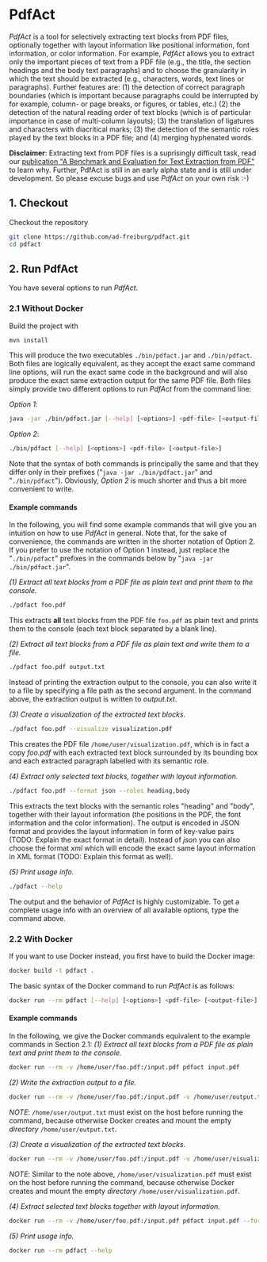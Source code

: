 # PdfAct

*PdfAct* is a tool for selectively extracting text blocks from PDF files, optionally together with layout information like positional information, font information, or color information. For example, *PdfAct* allows you to extract only the important pieces of text from a PDF file (e.g., the title, the section headings and the body text paragraphs) and to choose the granularity in which the text should be extracted (e.g., characters, words, text lines or paragraphs). 
Further features are: 
(1) the detection of correct paragraph boundaries (which is important because paragraphs could be interrupted by for example, column- or page breaks, or figures, or tables, etc.)
(2) the detection of the natural reading order of text blocks (which is of particular importance in case of multi-column layouts); 
(3) the translation of ligatures and characters with diacritical marks;
(3) the detection of the semantic roles played by the text blocks in a PDF file; and
(4) merging hyphenated words.

**Disclaimer**: Extracting text from PDF files is a suprisingly difficult task, read our [publication "A Benchmark and Evaluation for Text Extraction from PDF"](https://ad-publications.informatik.uni-freiburg.de/benchmark.pdf) to learn why. Further, PdfAct is still in an early alpha state and is still under development. So please excuse bugs and use *PdfAct* on your own risk :-)

## 1. Checkout

Checkout the repository

```bash
git clone https://github.com/ad-freiburg/pdfact.git
cd pdfact
```

## 2. Run PdfAct 

You have several options to run *PdfAct*. 

### 2.1 Without Docker

Build the project with

```bash
mvn install
```

This will produce the two executables `./bin/pdfact.jar` and `./bin/pdfact`. 
Both files are logically equivalent, as they accept the exact same command line options, will run the exact same code in the background and will also produce the exact same extraction output for the same PDF file. 
Both files simply provide two different options to run *PdfAct* from the command line:

*Option 1*:
  ```bash
  java -jar ./bin/pdfact.jar [--help] [<options>] <pdf-file> [<output-file>]
  ```

*Option 2*:
  ```bash
  ./bin/pdfact [--help] [<options>] <pdf-file> [<output-file>]
  ```


Note that the syntax of both commands is principally the same and that they differ only in their prefixes ("`java -jar ./bin/pdfact.jar`" and "`./bin/pdfact`").
Obviously, *Option 2* is much shorter and thus a bit more convenient to write.

#### **Example commands**

In the following, you will find some example commands that will give you an intuition on how to use *PdfAct* in general.
Note that, for the sake of convenience, the commands are written in the shorter notation of Option 2.
If you prefer to use the notation of Option 1 instead, just replace the "`./bin/pdfact`" prefixes in the commands below by "`java -jar ./bin/pdfact.jar`".

*(1) Extract all text blocks from a PDF file as plain text and print them to the console.*
```bash
./pdfact foo.pdf
```
This extracts **all** text blocks from the PDF file `foo.pdf` as plain text and prints them to the console (each text block separated by a blank line).

*(2) Extract all text blocks from a PDF file as plain text and write them to a file.*
```bash
./pdfact foo.pdf output.txt
```
Instead of printing the extraction output to the console, you can also write it to a file by specifying a file path as the second argument. 
In the command above, the extraction output is written to *output.txt*. 

*(3) Create a visualization of the extracted text blocks.*

```bash
./pdfact foo.pdf --visualize visualization.pdf
```
This creates the PDF file `/home/user/visualization.pdf`, which is in fact a copy *foo.pdf* with each extracted text block surrounded by its bounding box and each extracted paragraph labelled with its semantic role.

*(4) Extract only selected text blocks, together with layout information.*

```bash
./pdfact foo.pdf --format json --roles heading,body
```
This extracts the text blocks with the semantic roles "heading" and "body", together with their layout information (the positions in the PDF, the font information and the color information). The output is encoded in JSON format and provides the layout information in form of key-value pairs (TODO: Explain the exact format in detail). Instead of *json* you can also choose the format *xml* which will encode the exact same layout information in XML format (TODO: Explain this format as well).

*(5) Print usage info.*
```bash
./pdfact --help
```
The output and the behavior of *PdfAct* is highly customizable. To get a complete usage info with an overview of all available options, type the command above.

### 2.2 With Docker  

If you want to use Docker instead, you first have to build the Docker image:

```bash
docker build -t pdfact .
```

The basic syntax of the Docker command to run *PdfAct* is as follows:

```bash
docker run --rm pdfact [--help] [<options>] <pdf-file> [<output-file>]
```

#### **Example commands**

In the following, we give the Docker commands equivalent to the example commands in Section 2.1:
*(1) Extract all text blocks from a PDF file as plain text and print them to the console.*
```bash
docker run --rm -v /home/user/foo.pdf:/input.pdf pdfact input.pdf
```
 
*(2) Write the extraction output to a file.*
```bash
docker run --rm -v /home/user/foo.pdf:/input.pdf -v /home/user/output.txt:/output.txt pdfact input.pdf output.txt
```
*NOTE*: `/home/user/output.txt` must exist on the host before running the command, because otherwise Docker creates and mount the empty *directory* `/home/user/output.txt`.  

*(3) Create a visualization of the extracted text blocks.*
```bash
docker run --rm -v /home/user/foo.pdf:/input.pdf -v /home/user/visualization.pdf:/visualization.pdf pdfact input.pdf --visualize visualization.pdf
```
*NOTE*: Similar to the note above, `/home/user/visualization.pdf` must exist on the host before running the command, because otherwise Docker creates and mount the empty *directory* `/home/user/visualization.pdf`.

*(4) Extract selected text blocks together with layout information.*
```bash
docker run --rm -v /home/user/foo.pdf:/input.pdf pdfact input.pdf --format json --roles heading,body
```

*(5) Print usage info.*
```bash
docker run --rm pdfact --help
```
